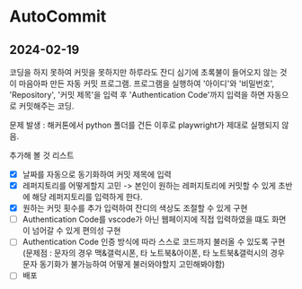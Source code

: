 # AutoCommit

## 2024-02-19
코딩을 하지 못하여 커밋을 못하지만 하루라도 잔디 심기에 초록불이 들어오지 않는 것이 마음아파 만든 자동 커밋 프로그램.
프로그램을 실행하여 '아이디'와 '비밀번호', 'Repository', '커밋 제목'을 입력 후 'Authentication Code'까지 입력을 하면 자동으로 커밋해주는 코딩.

문제 발생 : 해커톤에서 python 폴더를 건든 이후로 playwright가 제대로 실행되지 않음.

추가해 볼 것 리스트
- [x] 날짜를 자동으로 동기화하여 커밋 제목에 입력
- [x] 레퍼지토리를 어떻게할지 고민 -> 본인이 원하는 레퍼지토리에 커밋할 수 있게 초반에 해당 레퍼지토리를 입력하게 한다.
- [x] 원하는 커밋 횟수를 추가 입력하여 잔디의 색상도 조절할 수 있게 구현
- [ ] Authentication Code를 vscode가 아닌 웹페이지에 직접 입력하였을 떄도 화면이 넘어갈 수 있게 편의성 구현
- [ ] Authentication Code 인증 방식에 따라 스스로 코드까지 불러올 수 있도록 구현
      (문제점 : 문자의 경우 맥&갤럭시폰, 타 노트북&아이폰, 타 노트북&갤럭시의 경우 문자 동기화가 불가능하여 어떻게 불러와야할지 고민해봐야함)
- [ ] 배포
